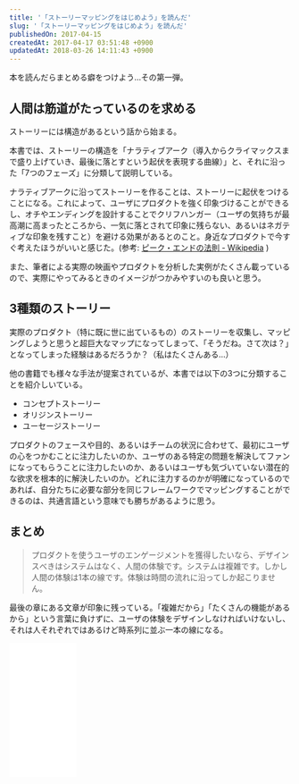 ```yaml
---
title: '「ストーリーマッピングをはじめよう」を読んだ'
slug: '「ストーリーマッピングをはじめよう」を読んだ'
publishedOn: 2017-04-15
createdAt: 2017-04-17 03:51:48 +0900
updatedAt: 2018-03-26 14:11:43 +0900
---
```

本を読んだらまとめる癖をつけよう…その第一弾。

## 人間は筋道がたっているのを求める

ストーリーには構造があるという話から始まる。

本書では、ストーリーの構造を「ナラティブアーク（導入からクライマックスまで盛り上げていき、最後に落とすという起伏を表現する曲線）」と、それに沿った「7つのフェーズ」に分類して説明している。

ナラティブアークに沿ってストーリーを作ることは、ストーリーに起伏をつけることになる。これによって、ユーザにプロダクトを強く印象づけることができるし、オチやエンディングを設計することでクリフハンガー（ユーザの気持ちが最高潮に高まったところから、一気に落とされて印象に残らない、あるいはネガティブな印象を残すこと）を避ける効果があるとのこと。身近なプロダクトで今すぐ考えたほうがいいと感じた。(参考: [ピーク・エンドの法則 - Wikipedia](https://ja.wikipedia.org/wiki/%E3%83%94%E3%83%BC%E3%82%AF%E3%83%BB%E3%82%A8%E3%83%B3%E3%83%89%E3%81%AE%E6%B3%95%E5%89%87) )

また、筆者による実際の映画やプロダクトを分析した実例がたくさん載っているので、実際にやってみるときのイメージがつかみやすいのも良いと思う。

## 3種類のストーリー

実際のプロダクト（特に既に世に出ているもの）のストーリーを収集し、マッピングしようと思うと超巨大なマップになってしまって、「そうだね。さて次は？」となってしまった経験はあるだろうか？（私はたくさんある…）

他の書籍でも様々な手法が提案されているが、本書では以下の3つに分類することを紹介しいている。

- コンセプトストーリー
- オリジンストーリー
- ユーセージストーリー

プロダクトのフェースや目的、あるいはチームの状況に合わせて、最初にユーザの心をつかむことに注力したいのか、ユーザのある特定の問題を解決してファンになってもらうことに注力したいのか、あるいはユーザも気づいていない潜在的な欲求を根本的に解決したいのか。どれに注力するのかが明確になっているのであれば、自分たちに必要な部分を同じフレームワークでマッピングすることができるのは、共通言語という意味でも勝ちがあるように思う。

## まとめ

> プロダクトを使うユーザのエンゲージメントを獲得したいなら、デザインスべきはシステムはなく、人間の体験です。システムは複雑です。しかし人間の体験は1本の線です。体験は時間の流れに沿ってしか起こりません。

最後の章にある文章が印象に残っている。「複雑だから」「たくさんの機能があるから」という言葉に負けずに、ユーザの体験をデザインしなければいけないし、それは人それぞれではあるけど時系列に並ぶ一本の線になる。

<iframe style="width:120px;height:240px;" marginwidth="0" marginheight="0" scrolling="no" frameborder="0" src="//rcm-fe.amazon-adsystem.com/e/cm?lt1=_blank&bc1=000000&IS2=1&bg1=FFFFFF&fc1=000000&lc1=0000FF&t=shucreamnet-22&o=9&p=8&l=as4&m=amazon&f=ifr&ref=as_ss_li_til&asins=4802510411&linkId=beb9498afae2b1aec85a471af4202b82"></iframe>

